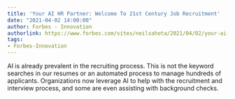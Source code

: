 ```yaml
---
title: 'Your AI HR Partner: Welcome To 21st Century Job Recruitment'
date: "2021-04-02 14:00:00"
author: Forbes - Innovation
authorlink: https://www.forbes.com/sites/neilsahota/2021/04/02/your-ai-hr-partner-welcome-to-21st-century-job-recruitment/
tags:
- Forbes-Innovation
---
```

AI is already prevalent in the recruiting process. This is not the keyword searches in our resumes or an automated process to manage hundreds of applicants. Organizations now leverage AI to help with the recruitment and interview process, and some are even assisting with background checks.